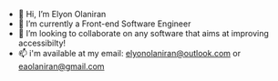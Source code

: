 - 👋 Hi, I’m Elyon Olaniran
- 🌱 I’m currently a Front-end Software Engineer
- 💞️ I’m looking to collaborate on any software that aims at improving accessibilty!
- 📫 i'm available at my email: elyonolaniran@outlook.com  or eaolaniran@gmail.com

<!---
ChiefoftheOwls/ChiefoftheOwls is a ✨ special ✨ repository because its `README.md` (this file) appears on your GitHub profile.
You can click the Preview link to take a look at your changes.
--->
